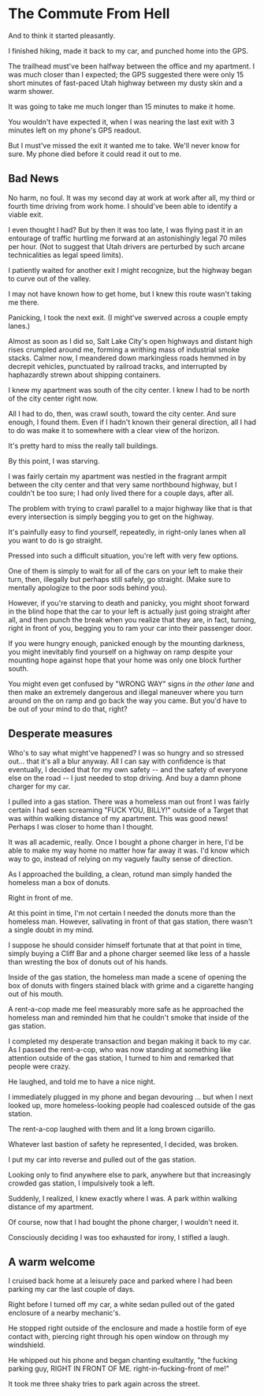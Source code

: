# The Commute From Hell

And to think it started pleasantly.

I finished hiking, made it back to my car, and punched home into the GPS.

The trailhead must've been halfway between the office and my apartment.
I was much closer than I expected; the GPS suggested there were only 15 short
minutes of fast-paced Utah highway between my dusty skin and a warm shower.

It was going to take me much longer than 15 minutes to make it home.

You wouldn't have expected it, when I was nearing the last exit with 3 minutes left on my phone's GPS readout.

But I must've missed the exit it wanted me to take.
We'll never know for sure.
My phone died before it could read it out to me.

## Bad News

No harm, no foul.
It was my second day at work at work after all,
my third or fourth time driving from work home.
I should've been able to identify a viable exit.

I even thought I had? But by then it was too late, I was flying past it in an entourage of traffic hurtling me forward at an astonishingly legal 70 miles per hour. (Not to suggest that Utah drivers are perturbed by such arcane technicalities as legal speed limits).

I patiently waited for another exit I might recognize, but the highway began to curve out of the valley.

I may not have known how to get home, but I knew this route wasn't taking me there.

Panicking, I took the next exit. (I might've swerved across a couple empty lanes.)

Almost as soon as I did so, Salt Lake City's open highways and distant high rises crumpled around me, forming a writhing mass of industrial smoke stacks. Calmer now, I meandered down markingless roads hemmed in by decrepit vehicles, punctuated by railroad tracks, and interrupted by haphazardly strewn about shipping containers.

I knew my apartment was south of the city center. I knew I had to be north of the city center right now.

All I had to do, then, was crawl south, toward the city center. And sure enough, I found them. Even if I hadn't
known their general direction, all I had to do was make it to somewhere with a clear view of the horizon.

It's pretty hard to miss the really tall buildings.

By this point, I was starving.

I was fairly certain my apartment was nestled in the fragrant armpit between the city center and that very same northbound highway, but I couldn't be too sure; I had only lived there for a couple days, after all.

The problem with trying to crawl parallel to a major highway like that is that every intersection is simply begging you to get on the highway.

It's painfully easy to find yourself, repeatedly, in right-only lanes when all you want to do is go straight.

Pressed into such a difficult situation, you're left with very few options.

One of them is simply to wait for all of the cars on your left to make their turn, then, illegally but perhaps still safely, go straight. (Make sure to mentally apologize to the poor sods behind you).

However, if you're starving to death and panicky, you might shoot forward in the blind hope that the car to your left is actually just going straight after all, and then punch the break when you realize that they are, in fact, turning, right in front of you, begging you to ram your car into their passenger door.

If you were hungry enough, panicked enough by the mounting darkness, you might inevitably find yourself on a highway on ramp despite your mounting hope against hope that your home was only one block further south.

You might even get confused by "WRONG WAY" signs _in the other lane_ and then make an extremely dangerous and illegal maneuver where you turn around on the on ramp and go back the way you came. But you'd have to be out of your mind to do that, right?

## Desperate measures

Who's to say what might've happened? I was so hungry and so stressed out... that it's all a blur anyway. All I can say with confidence is that eventually, I decided that for my own safety -- and the safety of everyone else on the road -- I just needed to stop driving. And buy a damn phone charger for my car.

I pulled into a gas station. There was a homeless man out front I was fairly certain I had seen screaming "FUCK YOU, BILLY!" outside of a Target that was within walking distance of my apartment. This was good news! Perhaps I was closer to home than I thought.

It was all academic, really. Once I bought a phone charger in here, I'd be able to make my way home no matter how far away it was. I'd know which way to go, instead of relying on my vaguely faulty sense of direction.

As I approached the building, a clean, rotund man simply handed the homeless man a box of donuts.

Right in front of me.

At this point in time, I'm not certain I needed the donuts more than the homeless man.
However, salivating in front of that gas station, there wasn't a single doubt in my mind.

I suppose he should consider himself fortunate that at that point in time,
simply buying a Cliff Bar and a phone charger seemed like less of a hassle than wresting the box of donuts out of his hands.

Inside of the gas station, the homeless man made a scene of opening the box of donuts with fingers stained black with grime and a cigarette hanging out of his mouth.

A rent-a-cop made me feel measurably more safe as he approached the homeless man and reminded him that he couldn't smoke that inside of the gas station.

I completed my desperate transaction and began making it back to my car.
As I passed the rent-a-cop, who was now standing at something like attention outside of the gas station,
I turned to him and remarked that people were crazy.

He laughed, and told me to have a nice night.

I immediately plugged in my phone and began devouring ... but when I next looked up,
more homeless-looking people had coalesced outside of the gas station.

The rent-a-cop laughed with them and lit a long brown cigarillo.

Whatever last bastion of safety he represented, I decided, was broken.

I put my car into reverse and pulled out of the gas station.

Looking only to find anywhere else to park, anywhere but that increasingly crowded gas station, I impulsively took a left.

Suddenly, I realized, I knew exactly where I was. A park within walking distance of my apartment.

Of course, now that I had bought the phone charger, I wouldn't need it.

Consciously deciding I was too exhausted for irony, I stifled a laugh.

## A warm welcome

I cruised back home at a leisurely pace and parked where I had been parking my car the last couple of days.

Right before I turned off my car, a white sedan pulled out of the gated enclosure of a nearby mechanic's.

He stopped right outside of the enclosure and made a hostile form of eye contact with,
piercing right through his open window on through my windshield.

He whipped out his phone and began chanting exultantly, "the fucking parking guy, RIGHT IN FRONT OF ME. right-in-fucking-front of me!"

It took me three shaky tries to park again across the street.
